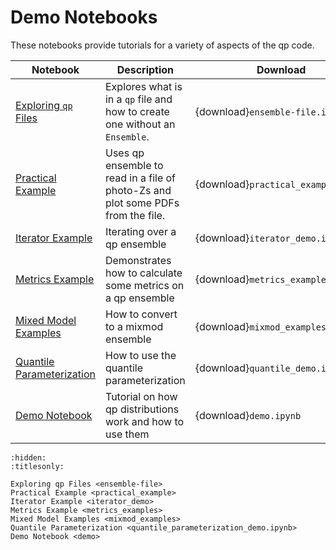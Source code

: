 # Demo Notebooks

These notebooks provide tutorials for a variety of aspects of the qp code.

| Notebook                                              | Description                                                                      | Download                            |
| ----------------------------------------------------- | -------------------------------------------------------------------------------- | ----------------------------------- |
| [Exploring `qp` Files](project:ensemble-file.md)      | Explores what is in a `qp` file and how to create one without an `Ensemble`.     | {download}`ensemble-file.ipynb`     |
| [Practical Example](project:practical_example.md)     | Uses qp ensemble to read in a file of photo-Zs and plot some PDFs from the file. | {download}`practical_example.ipynb` |
| [Iterator Example](project:iterator_demo.md)          | Iterating over a qp ensemble                                                     | {download}`iterator_demo.ipynb`     |
| [Metrics Example](project:metrics_examples.md)        | Demonstrates how to calculate some metrics on a qp ensemble                      | {download}`metrics_examples.ipynb`  |
| [Mixed Model Examples](project:mixmod_examples.md)    | How to convert to a mixmod ensemble                                              | {download}`mixmod_examples.ipynb`   |
| [Quantile Parameterization](project:quantile_demo.md) | How to use the quantile parameterization                                         | {download}`quantile_demo.ipynb`     |
| [Demo Notebook](project:demo.md)                      | Tutorial on how qp distributions work and how to use them                        | {download}`demo.ipynb`              |

```{toctree}
:hidden:
:titlesonly:

Exploring qp Files <ensemble-file>
Practical Example <practical_example>
Iterator Example <iterator_demo>
Metrics Example <metrics_examples>
Mixed Model Examples <mixmod_examples>
Quantile Parameterization <quantile_parameterization_demo.ipynb>
Demo Notebook <demo>
```
